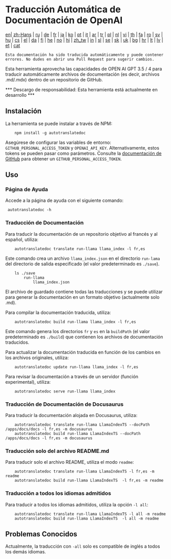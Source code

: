 
# Traducción Automática de Documentación de OpenAI

[en](../README.md)| [zh-Hans](/i18n/README_zh-Hans.md) | [ru](/i18n/README_ru.md) | [de](/i18n/README_de.md) | [fr](/i18n/README_fr.md) | [ja](/i18n/README_ja.md) | [ko](/i18n/README_ko.md) | [pt](/i18n/README_pt.md) | [it](/i18n/README_it.md) | [ar](/i18n/README_ar.md) | [tr](/i18n/README_tr.md) | [pl](/i18n/README_pl.md) | [nl](/i18n/README_nl.md) | [vi](/i18n/README_vi.md) | [th](/i18n/README_th.md) | [fa](/i18n/README_fa.md) | [ro](/i18n/README_ro.md) | [sv](/i18n/README_sv.md) | [hu](/i18n/README_hu.md) | [cs](/i18n/README_cs.md) | [el](/i18n/README_el.md) | [da](/i18n/README_da.md) | [fi](/i18n/README_fi.md) | [he](/i18n/README_he.md) | [no](/i18n/README_no.md) | [hi](/i18n/README_hi.md) | [zh_tw](/i18n/README_zh_tw.md) | [in](/i18n/README_in.md) | [sl](/i18n/README_sl.md) | [se](/i18n/README_se.md) | [sk](/i18n/README_sk.md) | [uk](/i18n/README_uk.md) | [bg](/i18n/README_bg.md) | [hr](/i18n/README_hr.md) | [lt](/i18n/README_lt.md) | [lv](/i18n/README_lv.md) | [et](/i18n/README_et.md) | [cat](/i18n/README_cat.md) 

```Esta documentación ha sido traducida automáticamente y puede contener errores. No dudes en abrir una Pull Request para sugerir cambios.```


Esta herramienta aprovecha las capacidades de OPEN AI GPT 3.5 / 4 para traducir automáticamente archivos de documentación (es decir, archivos .md/.mdx) dentro de un repositorio de GitHub.

*** Descargo de responsabilidad: Esta herramienta está actualmente en desarrollo ***


## Instalación

La herramienta se puede instalar a través de NPM:


```
    npm install -g autotranslatedoc
```

Asegúrese de configurar las variables de entorno: `GITHUB_PERSONAL_ACCESS_TOKEN` y `OPENAI_API_KEY`. Alternativamente, estos tokens se pueden pasar como parámetros. Consulte la [documentación de GitHub](https://docs.github.com/en/github/authenticating-to-github/creating-a-personal-access-token) para obtener un `GITHUB_PERSONAL_ACCESS_TOKEN`.
## Uso


### Página de Ayuda
Accede a la página de ayuda con el siguiente comando:
```
 autotranslatedoc -h
```
### Traducción de Documentación

Para traducir la documentación de un repositorio objetivo al francés y al español, utiliza:
```
    autotranslatedoc translate run-llama llama_index -l fr,es
```


Este comando crea un archivo `llama_index.json` en el directorio `run-lama` del directorio de salida especificado (el valor predeterminado es `./save`).
```
    ls ./save
        run-llama
            llama_index.json 
```
El archivo de guardado contiene todas las traducciones y se puede utilizar para generar la documentación en un formato objetivo (actualmente solo .md).

Para compilar la documentación traducida, utiliza:

```
    autotranslatedoc build run-llama llama_index -l fr,es
```


Este comando genera los directorios `fr` y `es` en la `buildPath` (el valor predeterminado es `./build`) que contienen los archivos de documentación traducidos.

Para actualizar la documentación traducida en función de los cambios en los archivos originales, utiliza:

```
    autotranslatedoc update run-llama llama_index -l fr,es
```


Para revisar la documentación a través de un servidor (función experimental), utiliza:
```
    autotranslatedoc serve run-llama llama_index
```
### Traducción de Documentación de Docusaurus

Para traducir la documentación alojada en Docusaurus, utiliza:

```
    autotranslatedoc translate run-llama LlamaIndexTS --docPath /apps/docs/docs -l fr,es -m docusaurus
    autotranslatedoc build run-llama LlamaIndexTS --docPath /apps/docs/docs -l fr,es -m docusaurus
```
### Traducción solo del archivo README.md

Para traducir solo el archivo README, utiliza el modo `readme`:

```
    autotranslatedoc translate run-llama LlamaIndexTS -l fr,es -m readme
    autotranslatedoc build run-llama LlamaIndexTS  -l fr,es -m readme
```
### Traducción a todos los idiomas admitidos

Para traducir a todos los idiomas admitidos, utiliza la opción `-l all`:

```
    autotranslatedoc translate run-llama LlamaIndexTS -l all -m readme
    autotranslatedoc build run-llama LlamaIndexTS  -l all -m readme
```
## Problemas Conocidos

Actualmente, la traducción con `-all` solo es compatible de inglés a todos los demás idiomas.
